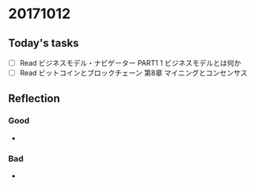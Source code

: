 # 20171012
## Today's tasks
- [ ] Read ビジネスモデル・ナビゲーター PART1 1 ビジネスモデルとは何か
- [ ] Read ビットコインとブロックチェーン 第8章 マイニングとコンセンサス

## Reflection
### Good
- 

### Bad
- 
